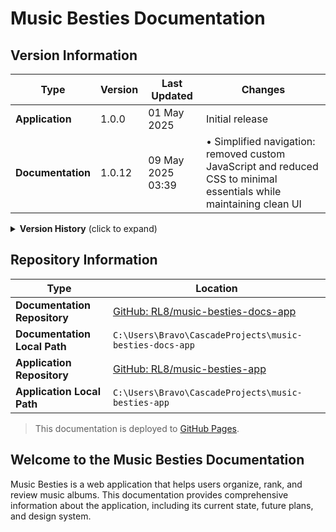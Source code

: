 # Music Besties Documentation

<!-- MAINTAINER: Update Docs Version and timestamp with each commit! Major version must match app version. -->

## Version Information

| Type | Version | Last Updated | Changes |
|------|---------|--------------|--------|
| **Application** | 1.0.0 | 01 May 2025 | Initial release |
| **Documentation** | 1.0.12 | 09 May 2025 03:39 | • Simplified navigation: removed custom JavaScript and reduced CSS to minimal essentials while maintaining clean UI |

<details>
<summary><strong>Version History</strong> (click to expand)</summary>

| Version | Date | Changes |
|---------|------|--------|
| 1.0.3 | 09 May 2025 01:45 | • Removed diagram_index.md file<br>• Updated Edit Rankings View documentation<br>• Updated Dashboard View documentation<br>• Aligned terminology across documentation<br>• Fixed broken navigation links |
| 1.0.2 | 08 May 2025 13:02 | • Removed redundant files<br>• Fixed diagram rendering<br>• Improved Mermaid styling<br>• Added diagram style guide<br>• Implemented version control system |
| 1.0.1 | 05 May 2025 | • Initial documentation structure<br>• Added core screens documentation<br>• Added component details |
| 1.0.0 | 01 May 2025 | • Documentation project created |
</details>

## Repository Information

| Type | Location |
|------|----------|
| **Documentation Repository** | [GitHub: RL8/music-besties-docs-app](https://github.com/RL8/music-besties-docs-app) |
| **Documentation Local Path** | `C:\Users\Bravo\CascadeProjects\music-besties-docs-app` |
| **Application Repository** | [GitHub: RL8/music-besties-app](https://github.com/RL8/music-besties-app) |
| **Application Local Path** | `C:\Users\Bravo\CascadeProjects\music-besties-app` |

> This documentation is deployed to [GitHub Pages](https://RL8.github.io/music-besties-docs-app/).

## Welcome to the Music Besties Documentation

Music Besties is a web application that helps users organize, rank, and review music albums. This documentation provides comprehensive information about the application, including its current state, future plans, and design system.








